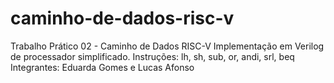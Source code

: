 # caminho-de-dados-risc-v
Trabalho Prático 02 - Caminho de Dados RISC-V Implementação em Verilog de processador simplificado. Instruções: lh, sh, sub, or, andi, srl, beq  Integrantes: Eduarda Gomes e Lucas Afonso
